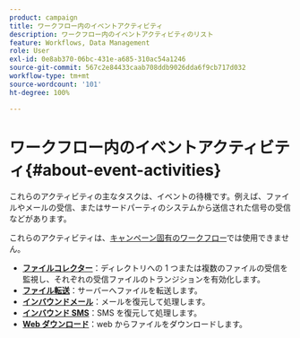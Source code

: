 ```yaml
---
product: campaign
title: ワークフロー内のイベントアクティビティ
description: ワークフロー内のイベントアクティビティのリスト
feature: Workflows, Data Management
role: User
exl-id: 0e8ab370-06bc-431e-a685-310ac54a1246
source-git-commit: 567c2e84433caab708ddb9026dda6f9cb717d032
workflow-type: tm+mt
source-wordcount: '101'
ht-degree: 100%

---
```


# ワークフロー内のイベントアクティビティ{#about-event-activities}

これらのアクティビティの主なタスクは、イベントの待機です。例えば、ファイルやメールの受信、またはサードパーティのシステムから送信された信号の受信などがあります。

これらのアクティビティは、[キャンペーン固有のワークフロー](campaign-workflows.md)では使用できません。


* **[ファイルコレクター](file-collector.md)**：ディレクトリへの 1 つまたは複数のファイルの受信を監視し、それぞれの受信ファイルのトランジションを有効化します。
* **[ファイル転送](file-transfer.md)**：サーバーへファイルを転送します。
* **[インバウンドメール](inbound-emails.md)**：メールを復元して処理します。
* **[インバウンド SMS](inbound-sms.md)**：SMS を復元して処理します。
* **[Web ダウンロード](web-download.md)**：web からファイルをダウンロードします。
